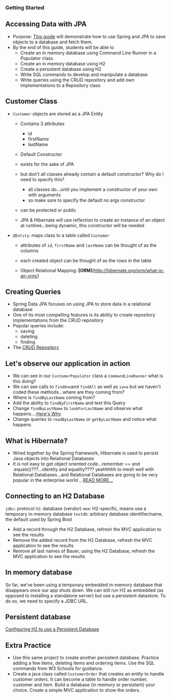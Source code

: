 ### Getting Started
## Accessing Data with JPA
  - Purpose: [This guide](https://wecancodeit.github.io/java-resources/spring/getting-started-guides/accessing-data-with-jpa/) will demonstrate how to use Spring and JPA to save objects to a database and fetch them. 
  - By the end of this guide, students will be able to 
    - Create an in memory database using Command Line Runner in a Populator class
    - Create an in memory database using H2
    - Create a persistent database using H2
    - Write SQL commands to develop and manipulate a database
    - Write queries using the CRUD repository and add own implementations to a Repository class
  
## Customer Class
- `Customer` objects are stored as a JPA Entity
  - Contains 3 attributes
    - id
    - firstName
    - lastName
   - Default Constructor
    - exists for the sake of JPA
    - but don't all classes already contain a default constructor? Why do I need to specify this?
      - all classes do...until you implement a constructor of your own with arguments
      - so make sure to specify the default no args constructor
      
     - can be protected or public
     - JPA & Hibernate will use reflection to create an instance of an object at runtime...being dynamic, this constructor will be needed
- `@Entity`: maps class to a table called `Customer`
  - attributes of `id`, `firstName` and `lastName` can be thought of as the columns
  - each created object can be thought of as the rows in the table
  
  - Object Relational Mapping: **[ORM]**(http://hibernate.org/orm/what-is-an-orm/)

## Creating Queries
- Spring Data JPA focuses on using JPA to store data in a relational database
- One of its most compelling features is its ability to create repository implementations from the CRUD repository
- Popular queries include:
  - saving
  - deleting
  - finding
- The [CRUD Repository](https://docs.spring.io/autorepo/docs/spring-data-commons/1.5.1.RELEASE/api/org/springframework/data/repository/CrudRepository.html)

## Let's observe our application in action
- We can see in our `CustomerPopulator` class a  `CommandLineRunner` what is this doing?
- We can see calls to `findOne`and `findAll` as well as `save` but we haven't coded these methods...where are they coming from?
- Where is `findByLastName` coming from?
- Add the ability to `findByFirstName` and test this Query
- Change `findByLastName` to `lookForLastName` and observe what happens....[Here's Why](https://docs.spring.io/spring-data/data-commons/docs/1.6.1.RELEASE/reference/html/repositories.html)
- Change queries to `readByLastName` or `getByLastName` and notice what happens

## What is Hibernate?
- Wired together by the Spring framework, Hibernate is used to persist Java objects into Relational Databases
- It is not easy to get object oriented code...remember == and .equals()???...identity and equality???? yeahhhhh to mesh well with Relational Databases...and Relational Databases are going to be very popular in the enterprise world ...[READ MORE...](https://www.packtpub.com/books/content/introduction-hibernate-and-spring-part-1)

## Connecting to an H2 Database
`jdbc`: protocol
`h2`: database (vendor)
`mem`: H2-specific, means use a temporary in-memory database
`testdb`: arbitrary database identifier/name, the default used by Spring Boot

- Add a record through the H2 Database, refresh the MVC application to see the results
- Remove the added record from the H2 Database, refresh the MVC application to see the results
- Remove all last names of Bauer, using the H2 Database, refresh the MVC application to see the results

## In memory database
So far, we’ve been using a temporary embedded in-memory database that disappears once our app shuts down. We can still run H2 as embedded (as opposed to installing a standalone server) but use a persistent datastore. To do so, we need to specify a JDBC URL.

## Persistent database
[Configuring H2 to use a Persistent Database](https://wecancodeit.github.io/java-resources/data-access/h2/persistent-storage/)

## Extra Practice
- Use this same project to create another persistent database. Practice adding a few items, deleting items and ordering items. Use the SQL commands from W3 Schools for guidance. 
- Create a java class called `CustomerOrder` that creates an entity to handle customer orders. It can become a table to handle order number, customer and item. Build a database (in memory or persistent) your choice. Create a simple MVC application to show the orders.
